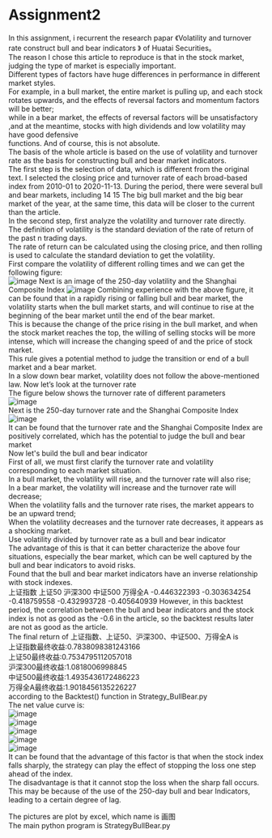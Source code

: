 # Assignment2
In this assignment, i recurrent the research papar 《Volatility and turnover rate construct bull and bear indicators 》 of Huatai Securities。  
The reason I chose this article to reproduce is that in the stock market, judging the type of market is especially important.   
Different types of factors have huge differences in performance in different market styles.   
For example, in a bull market, the entire market is pulling up, and each stock rotates upwards, and the effects of reversal factors and momentum factors will be better;  
while in a bear market, the effects of reversal factors will be unsatisfactory ,and at the meantime, stocks with high dividends and low volatility may have good defensive  
functions. 
And of course, this is not absolute.   
The basis of the whole article is based on the use of volatility and turnover rate as the basis for constructing bull and bear market indicators.  
The first step is the selection of data, which is different from the original text. I selected the closing price and turnover rate of each broad-based index from 2010-01 to 2020-11-13. During the period, there were several bull and bear markets, including 14 15 The big bull market and the big bear market of the year, at the same time, this data will be closer to the current than the article.  
In the second step, first analyze the volatility and turnover rate directly.  
The definition of volatility is the standard deviation of the rate of return of the past n trading days.  
The rate of return can be calculated using the closing price, and then rolling is used to calculate the standard deviation to get the volatility.  
First compare the volatility of different rolling times and we can get the following figure:  
![image](https://user-images.githubusercontent.com/78793744/117833079-9e004600-b2a8-11eb-8148-64698d26fc5d.png)
Next is an image of the 250-day volatility and the Shanghai Composite Index 
![image](https://user-images.githubusercontent.com/78793744/117836149-05b79080-b2ab-11eb-9257-10b75adafad8.png)
Combining experience with the above figure, it can be found that in a rapidly rising or falling bull and bear market, the volatility starts when the bull market starts, and will continue to rise at the beginning of the bear market until the end of the bear market.   
This is because the change of the price rising in the bull market, and when the stock market reaches the top, the willing of selling stocks will be more intense, which will increase the changing speed of and the price of stock market.    
This rule gives a potential method to judge the transition or end of a bull market and a bear market.   
In a slow down bear market, volatility does not follow the above-mentioned law. 
Now let’s look at the turnover rate  
The figure below shows the turnover rate of different parameters  
![image](https://user-images.githubusercontent.com/78793744/117977010-f72cb000-b362-11eb-9c88-c7af13563064.png)  
Next is the 250-day turnover rate and the Shanghai Composite Index  
![image](https://user-images.githubusercontent.com/78793744/117977025-fdbb2780-b362-11eb-9e07-0c68bd1398ed.png)  
It can be found that the turnover rate and the Shanghai Composite Index are positively correlated, which has the potential to judge the bull and bear market   
Now let's build the bull and bear indicator  
First of all, we must first clarify the turnover rate and volatility corresponding to each market situation.  
In a bull market, the volatility will rise, and the turnover rate will also rise;  
In a bear market, the volatility will increase and the turnover rate will decrease;  
When the volatility falls and the turnover rate rises, the market appears to be an upward trend;  
When the volatility decreases and the turnover rate decreases, it appears as a shocking market.   
Use volatility divided by turnover rate as a bull and bear indicator   
The advantage of this is that it can better characterize the above four situations, especially the bear market, which can be well captured by the bull and bear indicators to avoid risks.    
Found that the bull and bear market indicators have an inverse relationship with stock indexes.   
上证指数	上证50	沪深300	中证500	万得全A
-0.446322393	-0.303634254	-0.418759558	-0.432993728	-0.405640939
However, in this backtest period, the correlation between the bull and bear indicators and the stock index is not as good as the -0.6 in the article, so the backtest results later are not as good as the article.   
The final return of 上证指数、上证50、沪深300、中证500、万得全A is   
上证指数最终收益:0.7838098381243166  
上证50最终收益:0.7534795112057018  
沪深300最终收益:1.0818006998845  
中证500最终收益:1.4935436172486223  
万得全A最终收益:1.9018456135226227  
according to the Backtest() function in Strategy_BullBear.py   
The net value curve is:   
![image](https://user-images.githubusercontent.com/78793744/117985904-b7b69180-b36b-11eb-894d-1ce16d3af80e.png)   
![image](https://user-images.githubusercontent.com/78793744/117987052-be91d400-b36c-11eb-9be4-c24e12cfb670.png)  
![image](https://user-images.githubusercontent.com/78793744/117987455-129cb880-b36d-11eb-9ca4-803dee81270f.png)  
![image](https://user-images.githubusercontent.com/78793744/117987625-3c55df80-b36d-11eb-9575-120e31b654ec.png)  
![image](https://user-images.githubusercontent.com/78793744/117987793-67d8ca00-b36d-11eb-8e0c-410f140e4ffa.png)  
It can be found that the advantage of this factor is that when the stock index falls sharply, the strategy can play the effect of stopping the loss one step ahead of the index.    
The disadvantage is that it cannot stop the loss when the sharp fall occurs.    
This may be because of the use of the 250-day bull and bear Indicators, leading to a certain degree of lag.   

The pictures are plot by excel, which name is 画图  
The main python program is StrategyBullBear.py  









